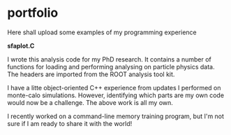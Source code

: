 portfolio
=========

Here shall upload some examples of my programming experience

**sfaplot.C**

I wrote this analysis code for my PhD research. It contains a number of functions for loading and performing analysing on particle physics data. The headers are imported from the ROOT analysis tool kit. 

I have a litte object-oriented C++ experience from updates I performed on monte-calo simulations. However, identifying which parts are my own code would now be a challenge. The above work is all my own.

I recently worked on a command-line memory training program, but I'm not sure if I am ready to share it with the world!